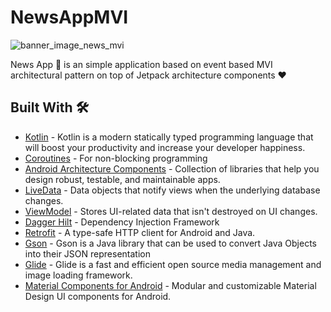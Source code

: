# NewsAppMVI
![banner_image_news_mvi](https://user-images.githubusercontent.com/42339771/84754229-b6ef7100-afdd-11ea-9233-57e64db54816.jpg)

News App 📰 is an simple application based on event based MVI architectural pattern on top of Jetpack architecture components ❤️

## Built With 🛠
- [Kotlin](https://kotlinlang.org/) - Kotlin is a modern statically typed programming language that will boost your productivity and increase your developer happiness.
- [Coroutines](https://kotlinlang.org/docs/reference/coroutines-overview.html) - For non-blocking programming
- [Android Architecture Components](https://developer.android.com/topic/libraries/architecture) - Collection of libraries that help you design robust, testable, and maintainable apps.
- [LiveData](https://developer.android.com/topic/libraries/architecture/livedata) - Data objects that notify views when the underlying database changes.
- [ViewModel](https://developer.android.com/topic/libraries/architecture/viewmodel) - Stores UI-related data that isn't destroyed on UI changes. 
- [Dagger Hilt](https://dagger.dev/hilt/) - Dependency Injection Framework
- [Retrofit](https://square.github.io/retrofit/) - A type-safe HTTP client for Android and Java.
- [Gson](https://github.com/google/gson) - Gson is a Java library that can be used to convert Java Objects into their JSON representation
- [Glide](https://github.com/bumptech/glide) - Glide is a fast and efficient open source media management and image loading framework.
- [Material Components for Android](https://github.com/material-components/material-components-android) - Modular and customizable Material Design UI components for Android.
